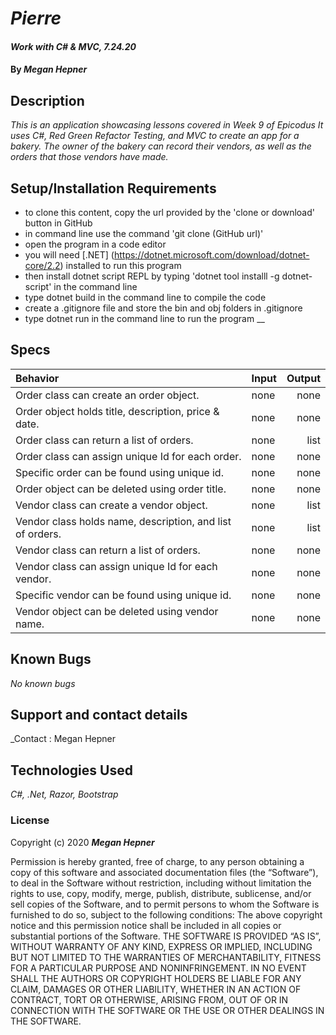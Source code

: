 # _Pierre_

#### _Work with C# & MVC, 7.24.20_

#### By _Megan Hepner_

## Description

_This is an application showcasing lessons covered in Week 9 of Epicodus It uses C#, Red Green Refactor Testing, and MVC to create an app for a bakery. The owner of the bakery can record their vendors, as well as the orders that those vendors have made._

## Setup/Installation Requirements

* to clone this content, copy the url provided by the 'clone or download' button in GitHub
* in command line use the command 'git clone (GitHub url)'
* open the program in a code editor
* you will need [.NET] (https://dotnet.microsoft.com/download/dotnet-core/2.2) installed to run this program 
* then install dotnet script REPL by typing 'dotnet tool installl -g dotnet-script' in the command line
* type dotnet build in the command line to compile the code
* create a .gitignore file and store the bin and obj folders in .gitignore
* type dotnet run in the command line to run the program
__

## Specs

| Behavior    | Input | Output |
| :---------- | ----- | -----: |
| Order class can create an order object. | none | none |
| Order object holds title, description, price & date. | none | none |
| Order class can return a list of orders. | none | list |
| Order class can assign unique Id for each order. | none | none |
| Specific order can be found using unique id. | none | none |
| Order object can be deleted using order title. | none | none |
| Vendor class can create a vendor object. | none | list |
| Vendor class holds name, description, and list of orders. | none | list |
| Vendor class can return a list of orders. | none | none |
| Vendor class can assign unique Id for each vendor. | none | none |
| Specific vendor can be found using unique id. | none | none |
| Vendor object can be deleted using vendor name. | none | none |



## Known Bugs

_No known bugs_

## Support and contact details

_Contact : Megan Hepner

## Technologies Used

_C#, .Net, Razor, Bootstrap_

### License

Copyright (c) 2020 **_Megan Hepner_**

Permission is hereby granted, free of charge, to any person obtaining a copy of this software and associated documentation files (the “Software”), to deal in the Software without restriction, including without limitation the rights to use, copy, modify, merge, publish, distribute, sublicense, and/or sell copies of the Software, and to permit persons to whom the Software is furnished to do so, subject to the following conditions:
The above copyright notice and this permission notice shall be included in all copies or substantial portions of the Software.
THE SOFTWARE IS PROVIDED “AS IS”, WITHOUT WARRANTY OF ANY KIND, EXPRESS OR IMPLIED, INCLUDING BUT NOT LIMITED TO THE WARRANTIES OF MERCHANTABILITY, FITNESS FOR A PARTICULAR PURPOSE AND NONINFRINGEMENT. IN NO EVENT SHALL THE AUTHORS OR COPYRIGHT HOLDERS BE LIABLE FOR ANY CLAIM, DAMAGES OR OTHER LIABILITY, WHETHER IN AN ACTION OF CONTRACT, TORT OR OTHERWISE, ARISING FROM, OUT OF OR IN CONNECTION WITH THE SOFTWARE OR THE USE OR OTHER DEALINGS IN THE SOFTWARE.